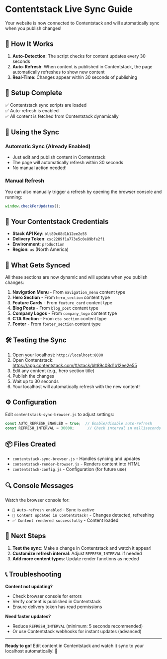 # Contentstack Live Sync Guide

Your website is now connected to Contentstack and will automatically sync when you publish changes!

## 🎯 How It Works

1. **Auto-Detection**: The script checks for content updates every 30 seconds
2. **Auto-Refresh**: When content is published in Contentstack, the page automatically refreshes to show new content
3. **Real-Time**: Changes appear within 30 seconds of publishing

## 📝 Setup Complete

✅ Contentstack sync scripts are loaded  
✅ Auto-refresh is enabled  
✅ All content is fetched from Contentstack dynamically

## 🔄 Using the Sync

### Automatic Sync (Already Enabled)
- Just edit and publish content in Contentstack
- The page will automatically refresh within 30 seconds
- No manual action needed!

### Manual Refresh
You can also manually trigger a refresh by opening the browser console and running:
```javascript
window.checkForUpdates();
```

## 📍 Your Contentstack Credentials

- **Stack API Key**: `blt89c08d1b12ee2e55`
- **Delivery Token**: `csc2289f1a773e5c0e89bfe2f1`
- **Environment**: `production`
- **Region**: `us` (North America)

## 🎨 What Gets Synced

All these sections are now dynamic and will update when you publish changes:

1. **Navigation Menu** - From `navigation_menu` content type
2. **Hero Section** - From `hero_section` content type
3. **Feature Cards** - From `feature_card` content type
4. **Blog Posts** - From `blog_post` content type
5. **Company Logos** - From `company_logo` content type
6. **CTA Section** - From `cta_section` content type
7. **Footer** - From `footer_section` content type

## 🛠️ Testing the Sync

1. Open your localhost: `http://localhost:8000`
2. Open Contentstack: https://app.contentstack.com/#/stack/blt89c08d1b12ee2e55
3. Edit any content (e.g., hero section title)
4. Publish the changes
5. Wait up to 30 seconds
6. Your localhost will automatically refresh with the new content!

## ⚙️ Configuration

Edit `contentstack-sync-browser.js` to adjust settings:

```javascript
const AUTO_REFRESH_ENABLED = true;  // Enable/disable auto-refresh
const REFRESH_INTERVAL = 30000;      // Check interval in milliseconds (30 seconds)
```

## 📦 Files Created

- `contentstack-sync-browser.js` - Handles syncing and updates
- `contentstack-render-browser.js` - Renders content into HTML
- `contentstack-config.js` - Configuration (for future use)

## 🔍 Console Messages

Watch the browser console for:
- `🔄 Auto-refresh enabled` - Sync is active
- `🔄 Content updated in Contentstack!` - Changes detected, refreshing
- `✅ Content rendered successfully` - Content loaded

## 🚀 Next Steps

1. **Test the sync**: Make a change in Contentstack and watch it appear!
2. **Customize refresh interval**: Adjust `REFRESH_INTERVAL` if needed
3. **Add more content types**: Update render functions as needed

## 📞 Troubleshooting

**Content not updating?**
- Check browser console for errors
- Verify content is published in Contentstack
- Ensure delivery token has read permissions

**Need faster updates?**
- Reduce `REFRESH_INTERVAL` (minimum: 5 seconds recommended)
- Or use Contentstack webhooks for instant updates (advanced)

---

**Ready to go!** Edit content in Contentstack and watch it sync to your localhost automatically! 🎉

